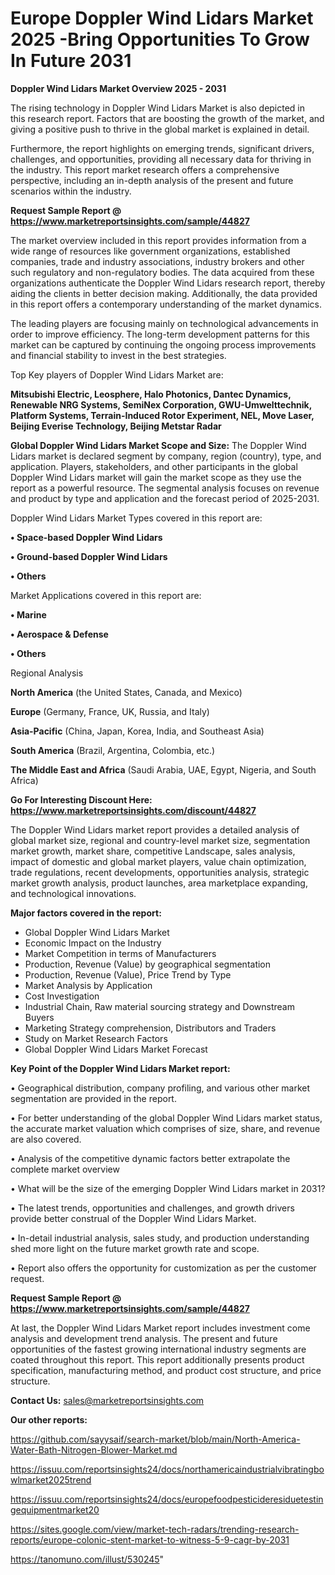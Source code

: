 # Europe Doppler Wind Lidars Market 2025 -Bring Opportunities To Grow In Future 2031

<Strong> Doppler Wind Lidars Market Overview 2025 - 2031</strong>

The rising technology in Doppler Wind Lidars Market is also depicted in this research report. Factors that are boosting the growth of the market, and giving a positive push to thrive in the global market is explained in detail.

Furthermore, the report highlights on emerging trends, significant drivers, challenges, and opportunities, providing all necessary data for thriving in the industry. This report market research offers a comprehensive perspective, including an in-depth analysis of the present and future scenarios within the industry.

<strong>Request Sample Report @ <a href=https://www.marketreportsinsights.com/sample/44827>https://www.marketreportsinsights.com/sample/44827</a></strong>

The market overview included in this report provides information from a wide range of resources like government organizations, established companies, trade and industry associations, industry brokers and other such regulatory and non-regulatory bodies. The data acquired from these organizations authenticate the Doppler Wind Lidars research report, thereby aiding the clients in better decision making. Additionally, the data provided in this report offers a contemporary understanding of the market dynamics.

The leading players are focusing mainly on technological advancements in order to improve efficiency. The long-term development patterns for this market can be captured by continuing the ongoing process improvements and financial stability to invest in the best strategies.

Top Key players of Doppler Wind Lidars Market are:

<strong>Mitsubishi Electric, Leosphere, Halo Photonics, Dantec Dynamics, Renewable NRG Systems, SemiNex Corporation, GWU-Umwelttechnik, Platform Systems, Terrain-Induced Rotor Experiment, NEL, Move Laser, Beijing Everise Technology, Beijing Metstar Radar</strong>

<strong><b>Global Doppler Wind Lidars Market Scope and Size:</b></strong>
The Doppler Wind Lidars market is declared segment by company, region (country), type, and application. Players, stakeholders, and other participants in the global Doppler Wind Lidars market will gain the market scope as they use the report as a powerful resource. The segmental analysis focuses on revenue and product by type and application and the forecast period of 2025-2031.

Doppler Wind Lidars Market Types covered in this report are:

<strong>•  Space-based Doppler Wind Lidars

•  Ground-based Doppler Wind Lidars

•  Others</strong>

Market Applications covered in this report are:

<strong>•  Marine

•  Aerospace & Defense

•  Others</strong> 

Regional Analysis

<strong>North America</strong> (the United States, Canada, and Mexico)

<strong>Europe</strong> (Germany, France, UK, Russia, and Italy)

<strong>Asia-Pacific</strong> (China, Japan, Korea, India, and Southeast Asia)

<strong>South America</strong> (Brazil, Argentina, Colombia, etc.)

<strong>The Middle East and Africa</strong> (Saudi Arabia, UAE, Egypt, Nigeria, and South Africa)

<strong>Go For Interesting Discount Here: <a href=https://www.marketreportsinsights.com/discount/44827>https://www.marketreportsinsights.com/discount/44827</a></strong>

The Doppler Wind Lidars market report provides a detailed analysis of global market size, regional and country-level market size, segmentation market growth, market share, competitive Landscape, sales analysis, impact of domestic and global market players, value chain optimization, trade regulations, recent developments, opportunities analysis, strategic market growth analysis, product launches, area marketplace expanding, and technological innovations.

<strong><b>Major factors covered in the report:</b></strong>
<ul>
  <li>Global Doppler Wind Lidars Market </li>
  <li>Economic Impact on the Industry</li>
  <li>Market Competition in terms of Manufacturers</li>
  <li>Production, Revenue (Value) by geographical segmentation</li>
  <li>Production, Revenue (Value), Price Trend by Type</li>
  <li>Market Analysis by Application</li>
  <li>Cost Investigation</li>
  <li>Industrial Chain, Raw material sourcing strategy and Downstream Buyers</li>
  <li>Marketing Strategy comprehension, Distributors and Traders</li>
  <li>Study on Market Research Factors</li>
  <li>Global Doppler Wind Lidars Market Forecast</li>
</ul>

<strong><b>Key Point of the Doppler Wind Lidars Market report:</b></strong>

• Geographical distribution, company profiling, and various other market segmentation are provided in the report.

• For better understanding of the global Doppler Wind Lidars market status, the accurate market valuation which comprises of size, share, and revenue are also covered.

• Analysis of the competitive dynamic factors better extrapolate the complete market overview

• What will be the size of the emerging Doppler Wind Lidars market in 2031?

• The latest trends, opportunities and challenges, and growth drivers provide better construal of the Doppler Wind Lidars Market.

• In-detail industrial analysis, sales study, and production understanding shed more light on the future market growth rate and scope.

• Report also offers the opportunity for customization as per the customer request.

<strong>Request Sample Report @ <a href=https://www.marketreportsinsights.com/sample/44827>https://www.marketreportsinsights.com/sample/44827</a></strong>

At last, the Doppler Wind Lidars Market report includes investment come analysis and development trend analysis. The present and future opportunities of the fastest growing international industry segments are coated throughout this report. This report additionally presents product specification, manufacturing method, and product cost structure, and price structure.

<strong>Contact Us:</strong>
sales@marketreportsinsights.com

<strong>Our other reports:</strong>

<a href=https://github.com/sayysaif/search-market/blob/main/North-America-Water-Bath-Nitrogen-Blower-Market.md>https://github.com/sayysaif/search-market/blob/main/North-America-Water-Bath-Nitrogen-Blower-Market.md</a>

<a href=https://issuu.com/reportsinsights24/docs/northamericaindustrialvibratingbowlmarket2025trend>https://issuu.com/reportsinsights24/docs/northamericaindustrialvibratingbowlmarket2025trend</a>

<a href=https://issuu.com/reportsinsights24/docs/europefoodpesticideresiduetestingequipmentmarket20>https://issuu.com/reportsinsights24/docs/europefoodpesticideresiduetestingequipmentmarket20</a>

<a href=https://sites.google.com/view/market-tech-radars/trending-research-reports/europe-colonic-stent-market-to-witness-5-9-cagr-by-2031>https://sites.google.com/view/market-tech-radars/trending-research-reports/europe-colonic-stent-market-to-witness-5-9-cagr-by-2031</a>

<a href=https://tanomuno.com/illust/530245>https://tanomuno.com/illust/530245</a>"

